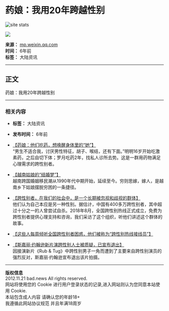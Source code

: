# 药娘：我用20年跨越性别

![site stats](https://c.statcounter.com/12770071/0/4dcaea1f/1/)

![](https://bad.news/images/default_avatar_400x400.jpeg)

**来源：** [mp.weixin.qq.com](https://mp.weixin.qq.com/s/jlZ8Az9By9Ecyc6Wi6xjiA)  
**时间：** 6年前  
**标签：** 大陆资讯  

---

## 正文

药娘：我用20年跨越性别

---

### 相关内容

- **标签：** 大陆资讯
- **发布时间：** 6年前  
- [【药娘：他们吃药，想唤醒身体里的“她”】](https://www.thepaper.cn/newsDetail_forward_2334599)  
  “男生不适合我，讨厌男性特征，胡子、喉结，还有下面。”明明16岁开始吃激素药，之后自切下体；罗月吃药2年，找私人诊所去势。这是一群用药物满足心理需求的跨性别者。

- [【越南姑娘的“结婚梦”】](http://www.jiemian.com/article/1506984.html)  
  越南跨国婚姻移民潮从1990年代中期开始，延续至今。穷则思嫁，嫁人，是越南乡下姑娘摆脱穷困的一条捷径。

- [【跨性别者，在我们的社会中，是一个长期被忽视和歧视的群体】](https://mp.weixin.qq.com/s/9V94EIyNVY9SHIy0NNqlmg)  
  他们认为自己本应是另一种性别。据估计，中国有400多万跨性别者，其中超过十分之一的人曾尝试自杀。2018年8月，全国跨性别热线正式成立，免费为跨性别者提供心理支持和咨询，我们采访了这个组织，听他们讲述这个群体的故事。

- [【这些人每周倾听全国跨性别者困惑，他们被称为“跨性别热线接线员”】](http://www.qdaily.com/articles/57330.html)

- [【斯嘉丽·约翰逊新片演跨性别人士被质疑，已宣布退出】](http://www.qdaily.com/articles/55241.html)  
  因接演新片《Rub & Tug》中跨性别男子一角而遭到了主要来自跨性别演员的强烈反对，斯嘉丽·约翰逊宣布退出该片拍摄。

---

**版权信息**  
2012.11.21 bad.news All rights reserved.  
网站将使用您的 Cookie 进行用户登录状态的记录,进入网站则认为您同意本站使用 Cookie.  
本站包含成人内容 请确认您的年龄18+  
我遵循此网站协议规范 并且年满18周岁
